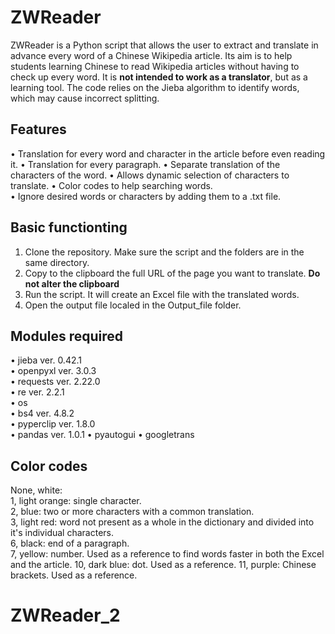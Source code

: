 # ZWReader

ZWReader is a Python script that allows the user to extract and translate in advance every word of a Chinese Wikipedia article.
Its aim is to help students learning Chinese to read Wikipedia articles without having to check up every word. 
It is **not intended to work as a translator**, but as a learning tool. The code relies on the Jieba algorithm to identify words,  which may cause incorrect splitting.

## Features

• Translation for every word and character in the article before even reading it.
• Translation for every paragraph.
• Separate translation of the characters of the word.
• Allows dynamic selection of characters to translate. 
• Color codes to help searching words.  
• Ignore desired words or characters by adding them to a .txt file.

## Basic functionting

1) Clone the repository. Make sure the script and the folders are in the same directory.
2) Copy to the clipboard the full URL of the page you want to translate. **Do not alter the clipboard**
3) Run the script. It will create an Excel file with the translated words.
4) Open the output file localed in the Output_file folder.

## Modules required

• jieba ver. 0.42.1  
• openpyxl ver. 3.0.3  
• requests ver. 2.22.0  
• re ver. 2.2.1  
• os  
• bs4 ver. 4.8.2  
• pyperclip ver. 1.8.0  
• pandas ver. 1.0.1
• pyautogui
• googletrans  

## Color codes

None, white:  
1, light orange: single character.  
2, blue: two or more characters with a common translation.  
3, light red: word not present as a whole in the dictionary and divided into it's individual characters.  
6, black: end of a paragraph.  
7, yellow: number. Used as a reference to find words faster in both the Excel and the article.
10, dark blue: dot. Used as a reference.
11, purple: Chinese brackets. Used as a reference.

# ZWReader_2
